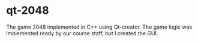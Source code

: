 # qt-2048
The game 2048 implemented in C++ using Qt-creator. The game logic was implemented ready by our course staff, but I created the GUI.
